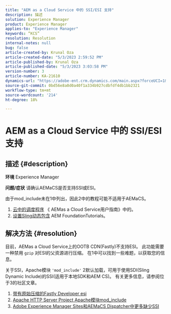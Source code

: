 ```yaml
---
title: "AEM as a Cloud Service 中的 SSI/ESI 支持"
description: 描述
solution: Experience Manager
product: Experience Manager
applies-to: "Experience Manager"
keywords: “KCS”
resolution: Resolution
internal-notes: null
bug: false
article-created-by: Krunal Oza
article-created-date: "5/3/2023 2:59:52 PM"
article-published-by: Krunal Oza
article-published-date: "5/3/2023 3:03:58 PM"
version-number: 3
article-number: KA-21610
dynamics-url: "https://adobe-ent.crm.dynamics.com/main.aspx?forceUCI=1&pagetype=entityrecord&etn=knowledgearticle&id=d031d424-c3e9-ed11-a7c6-6045bd006b4b"
source-git-commit: 0bd56e8a0d0a40f1a334b927cdbfdf4db1bb2321
workflow-type: tm+mt
source-wordcount: '214'
ht-degree: 18%

---
```


# AEM as a Cloud Service 中的 SSI/ESI 支持

## 描述 {#description}

<b>环境</b>
Experience Manager


<b>问题/症状</b>
请确认AEMaCS是否支持SSI或ESI。

由于mod_include未在1中列出，因此2中的教程可能不适用于AEMaCS。

1. [云中的调度程序](https://experienceleague.adobe.com/docs/experience-manager-cloud-service/content/implementing/content-delivery/disp-overview.html) 《 AEMas a Cloud Service用户指南》中的。
2. [设置Sling动态包含](https://experienceleague.adobe.com/docs/experience-manager-learn/foundation/development/set-up-sling-dynamic-include.html) AEM FoundationTutorials。





## 解决方法 {#resolution}


目前，AEMas a Cloud Service上的OOTB CDN(Fastly)不支持ESI。 此功能需要一种禁用 `gzip` 对ESI的父资源进行压缩。 在1中可以找到一些难题，以获取您的信息。

关于SSI，Apache模块 `'mod_include'` 2默认加载，可用于使用SDI(Sling Dynamic Include)的SSI(适用于本地SDK和AEM CS)。 有关更多信息，请参阅位于3的社区文章。

1. [带有原始压缩的Fastly Developer esi](https://developer.fastly.com/reference/vcl/statements/esi/#esi-with-origin-compression)
2. [Apache HTTP Server Project Apache模块mod_include](https://httpd.apache.org/docs/2.4/mod/mod_include.html)
3. [Adobe Experience Manager Sites和AEMaCS Dispatcher中更多缺少SSI](https://experienceleaguecommunities.adobe.com/t5/adobe-experience-manager/lack-of-ssi-in-aemaacs-dispatcher/td-p/392044)

